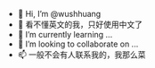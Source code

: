- 👋 Hi, I’m @wushhuang
- 👀 看不懂英文的我，只好使用中文了
- 🌱 I’m currently learning ...
- 💞️ I’m looking to collaborate on ...
- 📫 一般不会有人联系我的，我那么菜

<!---
wushhuang/wushhuang is a ✨ special ✨ repository because its `README.md` (this file) appears on your GitHub profile.
You can click the Preview link to take a look at your changes.
--->

